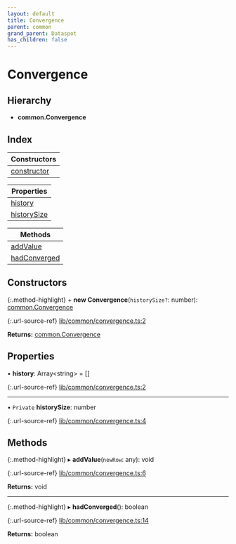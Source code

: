 ```yaml
---
layout: default
title: Convergence
parent: common
grand_parent: Dataspot
has_children: false
---
```


# Convergence

## Hierarchy

* **common.Convergence**

## Index

| Constructors |
|-----------|
| [constructor](#constructor) |

| Properties |
|-----------|
| [history](#history) |
| [historySize](#historysize) |

| Methods |
|-----------|
| [addValue](#addvalue) |
| [hadConverged](#hadconverged) |

## Constructors

{:.method-highlight}
\+ **new Convergence**(`historySize?`: number): [common.Convergence](../common_convergence)

{:.url-source-ref}
[lib/common/convergence.ts:2](https://github.com/ascentcore/dataspot/blob/ef89391/lib/common/convergence.ts#L2)

**Returns:** [common.Convergence](../common_convergence)

## Properties

•  **history**: Array\<string> = []

{:.url-source-ref}
[lib/common/convergence.ts:2](https://github.com/ascentcore/dataspot/blob/ef89391/lib/common/convergence.ts#L2)

___

• `Private` **historySize**: number

{:.url-source-ref}
[lib/common/convergence.ts:4](https://github.com/ascentcore/dataspot/blob/ef89391/lib/common/convergence.ts#L4)

## Methods

{:.method-highlight}
▸ **addValue**(`newRow`: any): void

{:.url-source-ref}
[lib/common/convergence.ts:6](https://github.com/ascentcore/dataspot/blob/ef89391/lib/common/convergence.ts#L6)

**Returns:** void

___

{:.method-highlight}
▸ **hadConverged**(): boolean

{:.url-source-ref}
[lib/common/convergence.ts:14](https://github.com/ascentcore/dataspot/blob/ef89391/lib/common/convergence.ts#L14)

**Returns:** boolean
